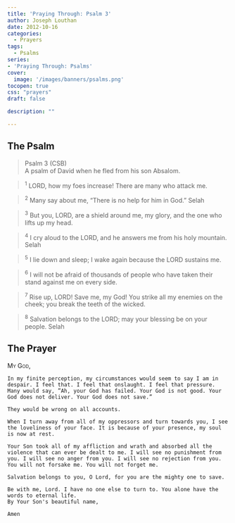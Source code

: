 ```yaml
---
title: 'Praying Through: Psalm 3'
author: Joseph Louthan
date: 2012-10-16
categories:
  - Prayers
tags:
  - Psalms
series:
- 'Praying Through: Psalms'
cover:
  image: '/images/banners/psalms.png'
tocopen: true
css: "prayers"
draft: false

description: ""

---
```

## The Psalm

>Psalm 3 (CSB)  
><sup></sup> A psalm of David when he fled from his son Absalom. 

><sup>1</sup> LORD, how my foes increase! There are many who attack me. 

><sup>2</sup> Many say about me, “There is no help for him in God.” Selah 

><sup>3</sup> But you, LORD, are a shield around me, my glory, and the one who lifts up my head. 

><sup>4</sup> I cry aloud to the LORD, and he answers me from his holy mountain. Selah 

><sup>5</sup> I lie down and sleep; I wake again because the LORD sustains me. 

><sup>6</sup> I will not be afraid of thousands of people who have taken their stand against me on every side. 

><sup>7</sup> Rise up, LORD! Save me, my God! You strike all my enemies on the cheek; you break the teeth of the wicked. 

><sup>8</sup> Salvation belongs to the LORD; may your blessing be on your people. Selah

## The Prayer

<div style="font-variant: small-caps;">
  My God,
</div>

```text
In my finite perception, my circumstances would seem to say I am in despair. I feel that. I feel that onslaught. I feel that pressure.
Many would say, ”Ah, your God has failed. Your God is not good. Your God does not deliver. Your God does not save.”

They would be wrong on all accounts.

When I turn away from all of my oppressors and turn towards you, I see the loveliness of your face. It is because of your presence, my soul is now at rest.

Your Son took all of my affliction and wrath and absorbed all the violence that can ever be dealt to me. I will see no punishment from you. I will see no anger from you. I will see no rejection from you. You will not forsake me. You will not forget me.

Salvation belongs to you, O Lord, for you are the mighty one to save.

Be with me, Lord. I have no one else to turn to. You alone have the words to eternal life.
By Your Son's beautiful name,

Amen
```

